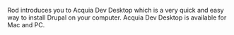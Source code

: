 <!--
{
"name" : "install",
"version" : "0.1",
"title" : "Installing the development environment and our first site",
"description" : "Drupal 8 Beginner, Part 2: Installing Acquia's Dev Desktop, Setting up hosting, Navigation in a newly installed site.",
"homepage" : "https://www.youtube.com/playlist?list=PLtaXuX0nEZk9MKY_ClWcPkGtOEGyLTyCO",
"freshnessDate" : 2015-11-27,
"license" : "Standard YouTube License"
}
-->

<!-- @section, "title" : "Lesson 5: Installing Acquia's Dev Desktop" -->
Rod introduces you to Acquia Dev Desktop which is a very quick and easy way to install Drupal on your computer. Acquia Dev Desktop is available for Mac and PC.
<!-- @asset, "contentType": "outlearn/video", "provider": "youtube", "url": "https://www.youtube.com/embed/4kvYfxOR3GY" -->

<!-- @section, "title" : "Lesson 6: Installing Drupal on Acquia Cloud" -->

<!-- @asset, "contentType": "outlearn/video", "provider": "youtube", "url": "https://www.youtube.com/embed/R-JTYeOwO5c" -->

<!-- @section, "title" : "Lesson 7: Manual Installation at a Web Host" -->

<!-- @asset, "contentType": "outlearn/video", "provider": "youtube", "url": "https://www.youtube.com/embed/MrNYIbGIkac" -->

<!-- @section, "title" : "Lesson 8: Navigating a Fresh Installation" -->

<!-- @asset, "contentType": "outlearn/video", "provider": "youtube", "url": "https://www.youtube.com/embed/6b5AHtsHR_c" -->
